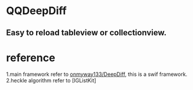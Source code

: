# QQDeepDiff
## Easy to reload tableview or collectionview.

# reference
1.main framework refer to [onmyway133/DeepDiff](https://github.com/onmyway133/DeepDiff), this is a swif framework.
2.heckle algorithm refer to [IGListKit]
